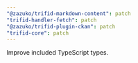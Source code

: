 ```yaml
---
"@zazuko/trifid-markdown-content": patch
"trifid-handler-fetch": patch
"@zazuko/trifid-plugin-ckan": patch
"trifid-core": patch
---
```


Improve included TypeScript types.
